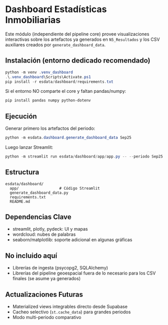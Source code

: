 # Dashboard Estadísticas Inmobiliarias

Este módulo (independiente del pipeline core) provee visualizaciones interactivas sobre los artefactos ya generados en `N5_Resultados` y los CSV auxiliares creados por `generate_dashboard_data`.

## Instalación (entorno dedicado recomendado)
```powershell
python -m venv .venv_dashboard
.\.venv_dashboard\Scripts\Activate.ps1
pip install -r esdata/dashboard/requirements.txt
```
Si el entorno NO comparte el core y faltan pandas/numpy:
```powershell
pip install pandas numpy python-dotenv
```

## Ejecución
Generar primero los artefactos del periodo:
```powershell
python -m esdata.dashboard.generate_dashboard_data Sep25
```
Luego lanzar Streamlit:
```powershell
python -m streamlit run esdata/dashboard/app/app.py -- --periodo Sep25
```

## Estructura
```
esdata/dashboard/
  app/                  # Código Streamlit
  generate_dashboard_data.py
  requirements.txt
  README.md
```

## Dependencias Clave
- streamlit, plotly, pydeck: UI y mapas
- wordcloud: nubes de palabras
- seaborn/matplotlib: soporte adicional en algunas gráficas

## No incluido aquí
- Librerías de ingesta (psycopg2, SQLAlchemy)
- Librerías del pipeline geoespacial fuera de lo necesario para los CSV finales (se asume ya generados)

## Actualizaciones Futuras
- Materialized views integrables directo desde Supabase
- Cacheo selectivo (`st.cache_data`) para grandes periodos
- Modo multi-periodo comparativo
